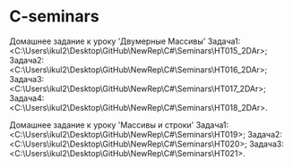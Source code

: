  # C-seminars
 Домашнее задание к уроку 'Двумерные Массивы'
 Задача1: <C:\Users\ikul2\Desktop\GitHub\NewRep\C#\Seminars\HT015_2DAr>; 
 Задача2: <C:\Users\ikul2\Desktop\GitHub\NewRep\C#\Seminars\HT016_2DAr>;
 Задача3: <C:\Users\ikul2\Desktop\GitHub\NewRep\C#\Seminars\HT017_2DAr>;
 Задача4: <C:\Users\ikul2\Desktop\GitHub\NewRep\C#\Seminars\HT018_2DAr>.

Домашнее задание к уроку 'Массивы и строки'
 Задача1: <C:\Users\ikul2\Desktop\GitHub\NewRep\C#\Seminars\HT019>; 
 Задача2: <C:\Users\ikul2\Desktop\GitHub\NewRep\C#\Seminars\HT020>;
 Задача3: <C:\Users\ikul2\Desktop\GitHub\NewRep\C#\Seminars\HT021>.
